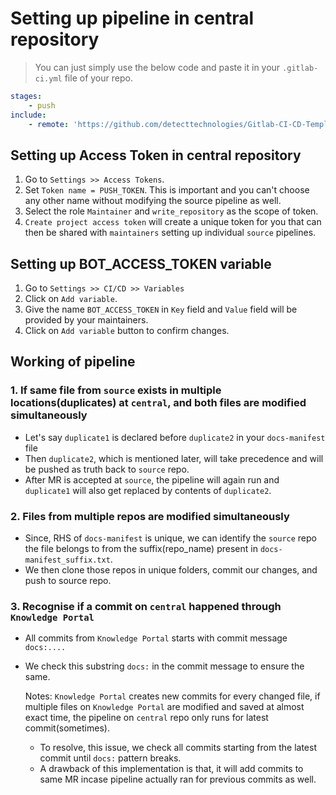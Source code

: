 # Setting up pipeline in central repository

>You can just simply use the below code and paste it in your `.gitlab-ci.yml` file of your repo.

```yaml
stages:
    - push
include:
    - remote: 'https://github.com/detecttechnologies/Gitlab-CI-CD-Templates/raw/main/knowledge-portal/central/.gitlab-ci.yml'
```

## Setting up Access Token in central repository

1. Go to `Settings >> Access Tokens`.
2. Set `Token name = PUSH_TOKEN`. This is important and you can't choose any other name without modifying the source pipeline as well.
3. Select the role `Maintainer` and `write_repository` as the scope of token.
4. `Create project access token` will create a unique token for you that can then be shared with `maintainers` setting up individual `source` pipelines.

## Setting up BOT_ACCESS_TOKEN variable 

1. Go to `Settings >> CI/CD >> Variables`
2. Click on `Add variable`. 
3. Give the name `BOT_ACCESS_TOKEN` in `Key` field and `Value` field will be provided by your maintainers.
4. Click on `Add variable` button to confirm changes.

## Working of pipeline

### 1. If same file from `source` exists in multiple locations(duplicates) at `central`, and both files are modified simultaneously
- Let's say `duplicate1` is declared before `duplicate2` in your `docs-manifest` file
- Then `duplicate2`, which is mentioned later, will take precedence and will be pushed as truth back to `source` repo.
- After MR is accepted at `source`, the pipeline will again run and `duplicate1` will also get replaced by contents of `duplicate2`.

### 2. Files from multiple repos are modified simultaneously
- Since, RHS of `docs-manifest` is unique, we can identify the `source` repo the file belongs to from the suffix(repo_name) present in `docs-manifest_suffix.txt`.
- We then clone those repos in unique folders, commit our changes, and push to source repo.

### 3. Recognise if a commit on `central` happened through `Knowledge Portal`
- All commits from `Knowledge Portal` starts with commit message `docs:....`
- We check this substring `docs:` in the commit message to ensure the same.

    Notes: `Knowledge Portal` creates new commits for every changed file, if multiple files on `Knowledge Portal` are modified and saved at almost exact time, the pipeline on `central` repo only runs for latest commit(sometimes). 
    -  To resolve, this issue, we check all commits starting from the latest commit until `docs:` pattern breaks. 
    - A drawback of this implementation is that, it will add commits to same MR incase pipeline actually ran for previous commits as well.    




